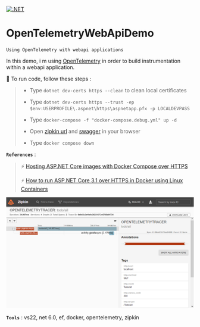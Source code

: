 [![.NET](https://github.com/aimenux/OpenTelemetryWebApiDemo/actions/workflows/ci.yml/badge.svg)](https://github.com/aimenux/OpenTelemetryWebApiDemo/actions/workflows/ci.yml)

# OpenTelemetryWebApiDemo
```
Using OpenTelemetry with webapi applications
```

In this demo, i m using [OpenTelemetry](https://devblogs.microsoft.com/dotnet/opentelemetry-net-reaches-v1-0/) in order to build instrumentation within a webapi application.
>
>
:rocket: To run code, follow these steps :
> 
> - Type `dotnet dev-certs https --clean` to clean local certificates
>
> - Type `dotnet dev-certs https --trust -ep $env:USERPROFILE\.aspnet\https\aspnetapp.pfx -p LOCALDEVPASS`
>
> - Type `docker-compose -f "docker-compose.debug.yml" up -d`
>
> - Open [zipkin url](http://localhost:9411/zipkin) and [swagger](https://localhost/swagger/index.html) in your browser
>
> - Type `docker compose down`

>
**`References`** :
>
> :zap: [Hosting ASP.NET Core images with Docker Compose over HTTPS](https://docs.microsoft.com/en-us/aspnet/core/security/docker-compose-https)
>
> :zap: [How to run ASP.NET Core 3.1 over HTTPS in Docker using Linux Containers](https://tomssl.com/how-to-run-asp-net-core-3-1-over-https-in-docker-using-linux-containers/)
>

![OpenTelemetryWebApiDemo](Screenshots/OpenTelemetryWebApiDemo.png)

**`Tools`** : vs22, net 6.0, ef, docker, opentelemetry, zipkin